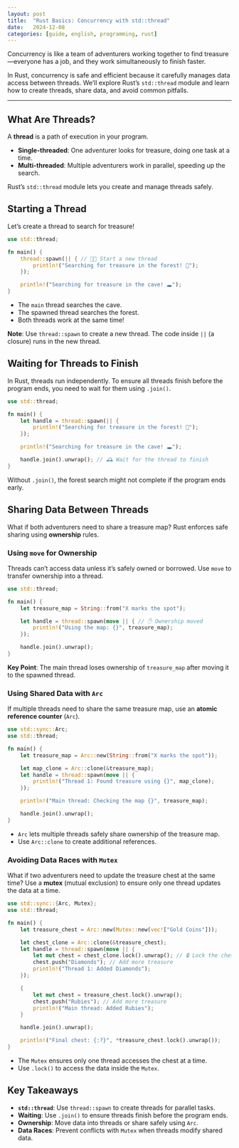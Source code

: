 ```yaml
---
layout: post
title:  "Rust Basics: Concurrency with std::thread"
date:   2024-12-08
categories: [guide, english, programming, rust]
---
```


Concurrency is like a team of adventurers working together to find treasure—everyone has a job, and they work simultaneously to finish faster. 

In Rust, concurrency is safe and efficient because it carefully manages data access between threads. We’ll explore Rust’s `std::thread` module and learn how to create threads, share data, and avoid common pitfalls.

---

## What Are Threads?
A **thread** is a path of execution in your program.
- **Single-threaded**: One adventurer looks for treasure, doing one task at a time.
- **Multi-threaded**: Multiple adventurers work in parallel, speeding up the search.

Rust’s `std::thread` module lets you create and manage threads safely.

## Starting a Thread
Let’s create a thread to search for treasure!

```rust
use std::thread;  

fn main() {  
    thread::spawn(|| { // 🧑‍🔧 Start a new thread  
        println!("Searching for treasure in the forest! 🌳");  
    });  

    println!("Searching for treasure in the cave! 🕳️");  
}
```

- The `main` thread searches the cave.
- The spawned thread searches the forest.
- Both threads work at the same time!

**Note**: Use `thread::spawn` to create a new thread. The code inside `||` (a closure) runs in the new thread.

## Waiting for Threads to Finish
In Rust, threads run independently. To ensure all threads finish before the program ends, you need to wait for them using `.join()`.

```rust
use std::thread;  

fn main() {  
    let handle = thread::spawn(|| {  
        println!("Searching for treasure in the forest! 🌳");  
    });  

    println!("Searching for treasure in the cave! 🕳️");  

    handle.join().unwrap(); // 🕰️ Wait for the thread to finish  
}
```

Without `.join()`, the forest search might not complete if the program ends early.

## Sharing Data Between Threads
What if both adventurers need to share a treasure map? Rust enforces safe sharing using **ownership** rules.

### Using `move` for Ownership
Threads can’t access data unless it’s safely owned or borrowed. Use `move` to transfer ownership into a thread.

```rust
use std::thread;  

fn main() {  
    let treasure_map = String::from("X marks the spot");  

    let handle = thread::spawn(move || { // ✋ Ownership moved  
        println!("Using the map: {}", treasure_map);  
    });  

    handle.join().unwrap();  
}
```

**Key Point**: The main thread loses ownership of `treasure_map` after moving it to the spawned thread.

### Using Shared Data with `Arc`
If multiple threads need to share the same treasure map, use an **atomic reference counter** (`Arc`).

```rust
use std::sync::Arc;  
use std::thread;  

fn main() {  
    let treasure_map = Arc::new(String::from("X marks the spot"));  

    let map_clone = Arc::clone(&treasure_map);  
    let handle = thread::spawn(move || {  
        println!("Thread 1: Found treasure using {}", map_clone);  
    });  

    println!("Main thread: Checking the map {}", treasure_map);  

    handle.join().unwrap();  
}
```

- `Arc` lets multiple threads safely share ownership of the treasure map.
- Use `Arc::clone` to create additional references.

### Avoiding Data Races with `Mutex`
What if two adventurers need to update the treasure chest at the same time? Use a **mutex** (mutual exclusion) to ensure only one thread updates the data at a time.

```rust
use std::sync::{Arc, Mutex};  
use std::thread;  

fn main() {  
    let treasure_chest = Arc::new(Mutex::new(vec!["Gold Coins"]));  

    let chest_clone = Arc::clone(&treasure_chest);  
    let handle = thread::spawn(move || {  
        let mut chest = chest_clone.lock().unwrap(); // 🔒 Lock the chest  
        chest.push("Diamonds"); // Add more treasure  
        println!("Thread 1: Added Diamonds");  
    });  

    {  
        let mut chest = treasure_chest.lock().unwrap();  
        chest.push("Rubies"); // Add more treasure  
        println!("Main thread: Added Rubies");  
    }  

    handle.join().unwrap();  

    println!("Final chest: {:?}", *treasure_chest.lock().unwrap());  
}
```

- The `Mutex` ensures only one thread accesses the chest at a time.
- Use `.lock()` to access the data inside the `Mutex`.

## Key Takeaways
- **`std::thread`**: Use `thread::spawn` to create threads for parallel tasks.
- **Waiting**: Use `.join()` to ensure threads finish before the program ends.
- **Ownership**: Move data into threads or share safely using `Arc`.
- **Data Races**: Prevent conflicts with `Mutex` when threads modify shared data.


